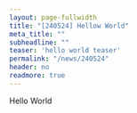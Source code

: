 ```yaml
---
layout: page-fullwidth
title: "[240524] Hellow World"
meta_title: ""
subheadline: ""
teaser: 'hello world teaser'
permalink: "/news/240524"
header: no
readmore: true
---
```


Hello World
